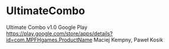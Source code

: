 # UltimateCombo
Ultimate Combo v1.0 Google Play https://play.google.com/store/apps/details?id=com.MPFHgames.ProductName
Maciej Kempny, Paweł Kosik
